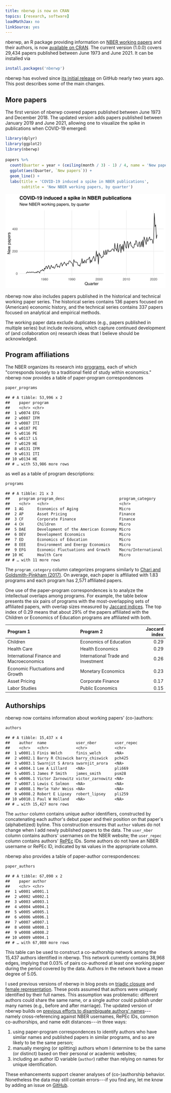 ```yaml
---
title: nberwp is now on CRAN
topics: [research, software]
loadMathJax: no
linkSource: yes
---
```


nberwp, an R package providing information on [NBER working papers](https://www.nber.org/papers) and their authors, is now [available on CRAN](https://cran.r-project.org/package=nberwp).
The current version (1.0.0) covers 29,434 papers published between June 1973 and June 2021.
It can be installed via

```r
install.packages('nberwp')
```

nberwp has evolved since [its initial release](/blog/introducing-nberwp/) on GitHub nearly two years ago.
This post describes some of the main changes.

## More papers

The first version of nberwp covered papers published between June 1973 and December 2018.
The updated version adds papers published between January 2019 and June 2021, allowing one to visualize the spike in publications when COVID-19 emerged:

```r
library(dplyr)
library(ggplot2)
library(nberwp)

papers %>%
  count(Quarter = year + (ceiling(month / 3) - 1) / 4, name = 'New papers') %>%
  ggplot(aes(Quarter, `New papers`)) +
  geom_line() +
  labs(title = 'COVID-19 induced a spike in NBER publications',
       subtitle = 'New NBER working papers, by quarter')
```

![](figures/covid-1.svg)

nberwp now also includes papers published in the historical and technical working paper series.
The historical series contains 136 papers focused on (American) economic history, and the technical series contains 337 papers focused on analytical and empirical methods.

The working paper data exclude duplicates (e.g., papers published in multiple series) but include revisions, which capture continued development of (and collaboration on) research ideas that I believe should be acknowledged.

## Program affiliations

The NBER organizes its research into [programs](https://www.nber.org/programs-projects/programs-working-groups), each of which "corresponds loosely to a traditional field of study within economics."
nberwp now provides a table of paper-program correspondences

```r
paper_programs
```

```
## # A tibble: 53,996 x 2
##    paper program
##    <chr> <chr>  
##  1 w0074 EFG    
##  2 w0087 IFM    
##  3 w0087 ITI    
##  4 w0107 PE     
##  5 w0116 PE     
##  6 w0117 LS     
##  7 w0129 HE     
##  8 w0131 IFM    
##  9 w0131 ITI    
## 10 w0134 HE     
## # … with 53,986 more rows
```

as well as a table of program descriptions:

```r
programs
```

```
## # A tibble: 21 x 3
##    program program_desc                        program_category   
##    <chr>   <chr>                               <chr>              
##  1 AG      Economics of Aging                  Micro              
##  2 AP      Asset Pricing                       Finance            
##  3 CF      Corporate Finance                   Finance            
##  4 CH      Children                            Micro              
##  5 DAE     Development of the American Economy Micro              
##  6 DEV     Development Economics               Micro              
##  7 ED      Economics of Education              Micro              
##  8 EEE     Environment and Energy Economics    Micro              
##  9 EFG     Economic Fluctuations and Growth    Macro/International
## 10 HC      Health Care                         Micro              
## # … with 11 more rows
```

The `program_category` column categorizes programs similarly to [Chari and Goldsmith-Pinkham (2017)](https://www.nber.org/papers/w23953).
On average, each paper is affiliated with 1.83 programs and each program has 2,571 affiliated papers.

One use of the paper-program correspondences is to analyze the intellectual overlaps among programs.
For example, the table below presents the six pairs of programs with the most-overlapping sets of affiliated papers, with overlap sizes measured by [Jaccard indices](https://en.wikipedia.org/wiki/Jaccard_index).
The top index of 0.29 means that about 29% of the papers affiliated with the Children or Economics of Education programs are affiliated with both.

|Program 1                                |Program 2                          | Jaccard index|
|:----------------------------------------|:----------------------------------|-------------:|
|Children                                 |Economics of Education             |          0.29|
|Health Care                              |Health Economics                   |          0.29|
|International Finance and Macroeconomics |International Trade and Investment |          0.26|
|Economic Fluctuations and Growth         |Monetary Economics                 |          0.23|
|Asset Pricing                            |Corporate Finance                  |          0.17|
|Labor Studies                            |Public Economics                   |          0.15|

## Authorships

nberwp now contains information about working papers' (co-)authors:

```r
authors
```

```
## # A tibble: 15,437 x 4
##    author  name             user_nber        user_repec
##    <chr>   <chr>            <chr>            <chr>     
##  1 w0001.1 Finis Welch      finis_welch      <NA>      
##  2 w0002.1 Barry R Chiswick barry_chiswick   pch425    
##  3 w0003.1 Swarnjit S Arora swarnjit_arora   <NA>      
##  4 w0004.1 Lee A Lillard    <NA>             pli669    
##  5 w0005.1 James P Smith    james_smith      psm28     
##  6 w0006.1 Victor Zarnowitz victor_zarnowitz <NA>      
##  7 w0007.1 Lewis C Solmon   <NA>             <NA>      
##  8 w0008.1 Merle Yahr Weiss <NA>             <NA>      
##  9 w0008.2 Robert E Lipsey  robert_lipsey    pli259    
## 10 w0010.1 Paul W Holland   <NA>             <NA>      
## # … with 15,427 more rows
```

The `author` column contains unique author identifiers, constructed by concatenating each author's debut paper and their position on that paper's (alphabetized) byline.
This construction ensures that `author` values do not change when I add newly published papers to the data.
The `user_nber` column contains authors' usernames on the NBER website; the `user_repec` column contains authors' [RePEc](https://ideas.repec.org) IDs.
Some authors do not have an NBER username or RePEc ID, indicated by `NA` values in the appropriate column.

nberwp also provides a table of paper-author correspondences:

```r
paper_authors
```

```
## # A tibble: 67,090 x 2
##    paper author 
##    <chr> <chr>  
##  1 w0001 w0001.1
##  2 w0002 w0002.1
##  3 w0003 w0003.1
##  4 w0004 w0004.1
##  5 w0005 w0005.1
##  6 w0006 w0006.1
##  7 w0007 w0007.1
##  8 w0008 w0008.1
##  9 w0008 w0008.2
## 10 w0009 w0004.1
## # … with 67,080 more rows
```

This table can be used to construct a co-authorship network among the 15,437 authors identified in nberwp.
This network currently contains 38,968 edges, implying that 0.03% of pairs co-authored at least one working paper during the period covered by the data.
Authors in the network have a mean degree of 5.05.

I used previous versions of nberwp in blog posts on [triadic closure](/blog/triadic-closure-nber/) and [female representation](/blog/female-representation-collaboration-nber/).
These posts assumed that authors were uniquely identified by their full names.
This assumption was problematic: different authors could share the same name, or a single author could publish under many names (e.g., before and after marriage).
The updated version of nberwp builds on [previous efforts to disambiguate authors' names](/blog/nber-co-authorships/)---namely cross-referencing against NBER usernames, RePEc IDs, common co-authorships, and name edit distances---in three ways:

1. using paper-program correspondences to identify authors who have similar names and published papers in similar programs, and so are likely to be the same person;
2. manually merging (or splitting) authors whom I determine to be the same (or distinct) based on their personal or academic websites;
3. including an author ID variable (`author`) rather than relying on names for unique identification.

These enhancements support cleaner analyses of (co-)authorship behavior.
Nonetheless the data may still contain errors---if you find any, let me know by adding an issue on [GitHub](https://github.com/bldavies/nberwp).

